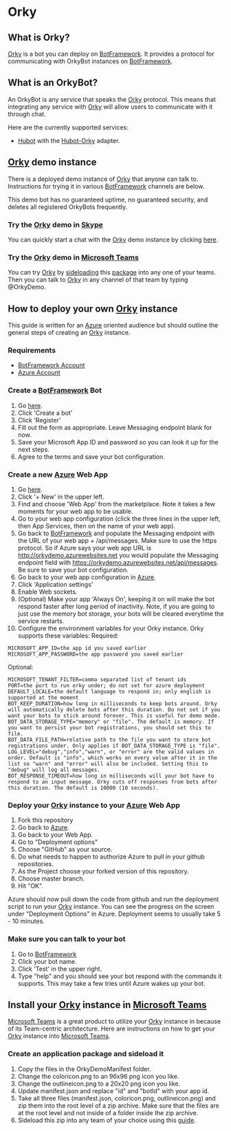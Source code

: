 # Orky

## What is Orky?

[Orky](https://github.com/OfficeDev/Orky/tree/master/Orky) is a bot you can deploy on [BotFramework](https://dev.botframework.com/). It provides a protocol for communicating with OrkyBot instances on [BotFramework](https://dev.botframework.com/).

## What is an OrkyBot?

An OrkyBot is any service that speaks the [Orky](https://github.com/OfficeDev/Orky/tree/master/Orky) protocol. This means that integrating any service with [Orky](https://github.com/OfficeDev/Orky/tree/master/Orky) will allow users to communicate with it through chat.

Here are the currently supported services:
* [Hubot](https://hubot.github.com/) with the [Hubot-Orky](https://github.com/OfficeDev/Orky/tree/master/Hubot-Orky) adapter.

## [Orky](https://github.com/OfficeDev/Orky/tree/master/Orky) demo instance

There is a deployed demo instance of [Orky](https://github.com/OfficeDev/Orky/tree/master/Orky) that anyone can talk to. Instructions for trying it in various [BotFramework](https://dev.botframework.com/) channels are below.

This demo bot has no guaranteed uptime, no guaranteed security, and deletes all registered OrkyBots frequently.

### Try the [Orky](https://github.com/OfficeDev/Orky/tree/master/Orky) demo in [Skype](https://www.skype.com)

You can quickly start a chat with the [Orky](https://github.com/OfficeDev/Orky/tree/master/Orky) demo instance by clicking [here](https://join.skype.com/bot/64fd7505-1b73-43bf-a26e-08a3a60a1a44).

### Try the [Orky](https://github.com/OfficeDev/Orky/tree/master/Orky) demo in [Microsoft Teams](https://products.office.com/en-US/microsoft-teams/group-chat-software)

You can try [Orky](https://github.com/OfficeDev/Orky/tree/master/Orky) by [sideloading](https://msdn.microsoft.com/en-us/microsoft-teams/sideload) this [package](https://github.com/OfficeDev/Orky/raw/master/OrkyDemoManifest/OrkyDemoManifest.zip) into any one of your teams. Then you can talk to [Orky](https://github.com/OfficeDev/Orky/tree/master/Orky) in any channel of that team by typing @OrkyDemo.

## How to deploy your own [Orky](https://github.com/OfficeDev/Orky/tree/master/Orky) instance

This guide is written for an [Azure](https://azure.microsoft.com) oriented audience but should outline the general steps of creating an [Orky](https://github.com/OfficeDev/Orky/tree/master/Orky) instance.

### Requirements

* [BotFramework Account](https://dev.botframework.com/)
* [Azure Account](https://azure.microsoft.com/en-us/)

### Create a [BotFramework](https://dev.botframework.com/) Bot

1. Go [here](https://dev.botframework.com/bots).
2. Click 'Create a bot'
3. Click 'Register'
4. Fill out the form as appropriate. Leave Messaging endpoint blank for now.
5. Save your Microsoft App ID and password so you can look it up for the next steps.
6. Agree to the terms and save your bot configuration.

### Create a new [Azure](https://azure.microsoft.com) Web App

1. Go [here](portal.azure.com/).
2. Click '+ New' in the upper left.
3. Find and choose 'Web App' from the marketplace. Note it takes a few moments for your web app to be usable.
4. Go to your web app configuration (click the three lines in the upper left, then App Services, then on the name of your web app).
5. Go back to [BotFramework](https://dev.botframework.com/bots) and populate the Messaging endpoint with the URL of your web app + /api/messages. Make sure to use the https protocol. So if Azure says your web app URL is http://orkydemo.azurewebsites.net you would populate the Messaging endpoint field with https://orkydemo.azurewebsites.net/api/messages. Be sure to save your bot configuration.
6. Go back to your web app configuration in [Azure](portal.azure.com/).
7. Click 'Application settings'
8. Enable Web sockets.
9. (Optional) Make your app 'Always On', keeping it on will make the bot respond faster after long period of inactivity. Note, if you are going to just use the memory bot storage, your bots will be cleared everytime the service restarts.
10. Configure the environment variables for your Orky instance. Orky supports these variables:
Required:
```
MICROSOFT_APP_ID=the app id you saved earlier
MICROSOFT_APP_PASSWORD=the app password you saved earlier
```
Optional:
```
MICROSOFT_TENANT_FILTER=comma separated list of tenant ids
PORT=the port to run orky under; do not set for azure deployment
DEFAULT_LOCALE=the default language to respond in; only english is supported at the moment
BOT_KEEP_DURATION=how long in milliseconds to keep bots around. Orky will automatically delete bots after this duration. Do not set if you want your bots to stick around forever. This is useful for demo mode.
BOT_DATA_STORAGE_TYPE="memory" or "file". The default is memory. If you want to persist your bot registrations, you should set this to file.
BOT_DATA_FILE_PATH=relative path to the file you want to store bot registrations under. Only applies if BOT_DATA_STORAGE_TYPE is "file".
LOG_LEVEL="debug","info","warn", or "error" are the valid values in order. Default is "info", which works on every value after it in the list so "warn" and "error" will also be included. Setting this to "debug" will log all messages.
BOT_RESPONSE_TIMEOUT=how long in milliseconds will your bot have to respond to an input message. Orky cuts off responses from bots after this duration. The default is 10000 (10 seconds).
```

### Deploy your [Orky](https://github.com/OfficeDev/Orky/tree/master/Orky) instance to your [Azure](https://azure.microsoft.com) Web App

1. Fork this repository
2. Go back to [Azure](portal.azure.com/).
3. Go back to your Web App.
4. Go to "Deployment options"
5. Choose "GitHub" as your source.
6. Do what needs to happen to authorize Azure to pull in your github repositories.
7. As the Project choose your forked version of this repository.
8. Choose master branch.
9. Hit "OK".

Azure should now pull down the code from github and run the deployment script to run your [Orky](https://github.com/OfficeDev/Orky/tree/master/Orky) instance. You can see the progress on the screen under "Deployment Options" in Azure. Deployment seems to usually take 5 - 10 minutes.

### Make sure you can talk to your bot

1. Go to [BotFramework](https://dev.botframework.com/bots)
2. Click your bot name.
3. Click 'Test' in the upper right.
4. Type "help" and you should see your bot respond with the commands it supports. This may take a few tries until Azure wakes up your bot.

## Install your [Orky](https://github.com/OfficeDev/Orky/tree/master/Orky) instance in [Microsoft Teams](https://products.office.com/en-US/microsoft-teams/group-chat-software)

[Microsoft Teams](https://products.office.com/en-US/microsoft-teams/group-chat-software) is a great product to utilize your [Orky](https://github.com/OfficeDev/Orky/tree/master/Orky) instance in because of its Team-centric architecture. Here are instructions on how to get your [Orky](https://github.com/OfficeDev/Orky/tree/master/Orky) instance into [Microsoft Teams](https://products.office.com/en-US/microsoft-teams/group-chat-software).

### Create an application package and sideload it

1. Copy the files in the OrkyDemoManifest folder.
2. Change the coloricon.png to an 96x96 png icon you like.
3. Change the outlineicon.png to a 20x20 png icon you like.
4. Update manifest.json and replace "id" and "botId" with your app id.
5. Take all three files (manifest.json, coloricon.png, outlineicon.png) and zip them into the root level of a zip archive. Make sure that the files are at the root level and not inside of a folder inside the zip archive.
6. Sideload this zip into any team of your choice using this [guide](https://msdn.microsoft.com/en-us/microsoft-teams/sideload).
